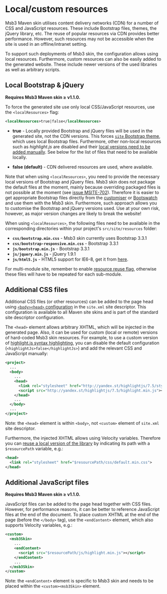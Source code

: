 # Local/custom resources

Msb3 Maven skin utilises content delivery networks (CDN) for a number of CSS and JavaScript
resources. These include Bootstrap files, themes, the jQuery library, etc. The reuse of
popular resources via CDN provides better performance. However, such resources may not be
accessible when the site is used in an offline/intranet setting.

To support such deployments of Msb3 skin, the configuration allows using local resources.
Furthermore, custom resources can also be easily added to the generated website.
These include newer versions of the used libraries as well as arbitrary scripts.

## Local Bootstrap & jQuery

**Requires Msb3 Maven skin &ge; v1.1.0.**

To force the generated site use only local CSS/JavaScript resources, use the `<localResources>`
flag:

```xml
<localResources>true|false</localResources>
```

-   **true** - Locally provided Bootstrap and jQuery files will be used in the generated site,
    not the CDN versions. This forces [`site` Bootstrap theme][bootstrap-theme], which
    uses local Bootstrap files. Furthermore, other non-local resources such as _highlight.js_
    are disabled and their [local versions need to be added manually][local-css].
    See below for the list of files that need to be available locally.

-   **false (default)** - CDN delivered resources are used, where available.

Note that when using `<localResources>`, you need to provide the necessary local versions of
Bootstrap and jQuery files. Msb3 skin does not package the default files at the moment, mainly
because overriding packaged files is not possible at the moment (see [issue MSITE-702][msite-702]).
Therefore it is easier to get appropriate Bootstrap files directly from the
[customiser][bootstrap-cust] or [Bootswatch][bootswatch2] and use them with the Msb3 skin.
Furthermore, such approach allows you to customise the Bootstrap and jQuery versions used.
Use at your own risk, however, as major version changes are likely to break the website!

When using `<localResources>`, the following files need to be available in the corresponding
directories within your project's `src/site/resources` folder:

-   **`css/bootstrap.min.css`** - Msb3 skin currently uses Bootstrap 3.3.1
-   **`css/bootstrap-responsive.min.css`** - Bootstrap 3.3.1
-   **`js/bootstrap.min.js`** - Bootstrap 3.3.1
-   **`js/jquery.min.js`** - jQuery 1.9.1
-   **`js/html5.js`** - HTML5 support for IE6-8, get it from [here][html5shiv].

For multi-module site, remember to enable [resource reuse flag][resource-reuse], otherwise
these files will have to be repeated for each sub-module.


[bootstrap-theme]: themes/
[local-css]: #Additional_CSS_files
[msite-702]: https://jira.codehaus.org/browse/MSITE-702
[bootstrap-cust]: http://getbootstrap.com/3.3.1/customize.html
[bootswatch2]: http://bootswatch.com/2/
[html5shiv]: http://html5shim.googlecode.com/svn/trunk/html5.js


## Additional CSS files

Additional CSS files (or other resources) can be added to the page head using [`<body><head>`
configuration][body-head-config] in the `site.xml` site descriptor.
This configuration is available to all Maven site skins and is part of the standard
site descriptor configuration.

The `<head>` element allows arbitrary XHTML, which will be injected in the generated page.
Also, it can be used for custom (local or remote) versions of hard-coded Msb3 skin resources.
For example, to use a custom version of [highlight.js syntax highlighting][highlight-js-config],
you can disable the default configuration (`<highlightJs>false</highlightJs>`) and
add the relevant CSS and JavaScript manually:

```xml
<project>
  ...
  <body>
    ...
    <head>
      <link rel="stylesheet" href="http://yandex.st/highlightjs/7.5/styles/default.min.css">
      <script src="http://yandex.st/highlightjs/7.5/highlight.min.js"></script>
    </head>
    ...
  </body>
  ...
</project>
```

Note: the `<head>` element is within `<body>`, not `<custom>` element of `site.xml` site
descriptor.

Furthermore, the injected XHTML allows using Velocity variables. Therefore you can [reuse
a local version of the library][resource-reuse] by indicating its path with a `$resourcePath`
variable, e.g.: 

```xml
<head>
  <link rel="stylesheet" href="$resourcePath/css/default.min.css">
</head>
```

[body-head-config]: http://maven.apache.org/plugins/maven-site-plugin/examples/sitedescriptor.html#Inject_xhtml_into_head
[highlight-js-config]: misc.html#Code_highlight
[resource-reuse]: multi-module.html#Reuse_resources


## Additional JavaScript files

**Requires Msb3 Maven skin &ge; v1.1.0.**

JavaScript files can be added to the page head together with CSS files. However, for performance
reasons, it can be better to reference JavaScript files at the end of the document.
To place custom XHTML at the end of the page (before the `</body>` tag), use the `<endContent>`
element, which also supports Velocity variables, e.g.:

```xml
<custom>
  <msb3Skin>
    ...
    <endContent>
      <script src="$resourcePath/js/highlight.min.js"></script>
    </endContent>
    ...
  </msb3Skin>
</custom>
```

Note: the `<endContent>` element is specific to Msb3 skin and needs to be placed within the
`<custom><msb3Skin>` element.
